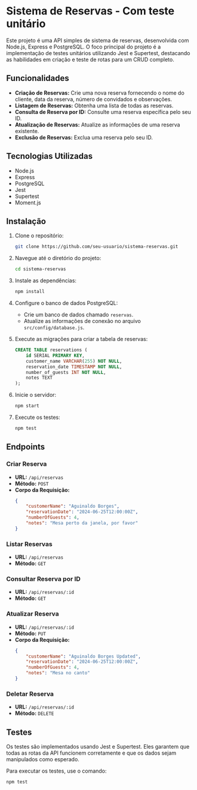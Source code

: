 # Sistema de Reservas - Com teste unitário

Este projeto é uma API simples de sistema de reservas, desenvolvida com Node.js, Express e PostgreSQL. O foco principal do projeto é a implementação de testes unitários utilizando Jest e Supertest, destacando as habilidades em criação e teste de rotas para um CRUD completo.

## Funcionalidades

- **Criação de Reservas:** Crie uma nova reserva fornecendo o nome do cliente, data da reserva, número de convidados e observações.
- **Listagem de Reservas:** Obtenha uma lista de todas as reservas.
- **Consulta de Reserva por ID:** Consulte uma reserva específica pelo seu ID.
- **Atualização de Reservas:** Atualize as informações de uma reserva existente.
- **Exclusão de Reservas:** Exclua uma reserva pelo seu ID.

## Tecnologias Utilizadas

- Node.js
- Express
- PostgreSQL
- Jest
- Supertest
- Moment.js

## Instalação

1. Clone o repositório:
   ```bash
   git clone https://github.com/seu-usuario/sistema-reservas.git
   ```
2. Navegue até o diretório do projeto:
   ```bash
   cd sistema-reservas
   ```
3. Instale as dependências:
   ```bash
   npm install
   ```
4. Configure o banco de dados PostgreSQL:
   - Crie um banco de dados chamado `reservas`.
   - Atualize as informações de conexão no arquivo `src/config/database.js`.

5. Execute as migrações para criar a tabela de reservas:
   ```sql
   CREATE TABLE reservations (
       id SERIAL PRIMARY KEY,
       customer_name VARCHAR(255) NOT NULL,
       reservation_date TIMESTAMP NOT NULL,
       number_of_guests INT NOT NULL,
       notes TEXT
   );
   ```

6. Inicie o servidor:
   ```bash
   npm start
   ```

7. Execute os testes:
   ```bash
   npm test
   ```

## Endpoints

### Criar Reserva

- **URL:** `/api/reservas`
- **Método:** `POST`
- **Corpo da Requisição:**
  ```json
  {
      "customerName": "Aguinaldo Borges",
      "reservationDate": "2024-06-25T12:00:00Z",
      "numberOfGuests": 4,
      "notes": "Mesa perto da janela, por favor"
  }
  ```

### Listar Reservas

- **URL:** `/api/reservas`
- **Método:** `GET`

### Consultar Reserva por ID

- **URL:** `/api/reservas/:id`
- **Método:** `GET`

### Atualizar Reserva

- **URL:** `/api/reservas/:id`
- **Método:** `PUT`
- **Corpo da Requisição:**
  ```json
  {
      "customerName": "Aguinaldo Borges Updated",
      "reservationDate": "2024-06-25T12:00:00Z",
      "numberOfGuests": 4,
      "notes": "Mesa no canto"
  }
  ```

### Deletar Reserva

- **URL:** `/api/reservas/:id`
- **Método:** `DELETE`

## Testes

Os testes são implementados usando Jest e Supertest. Eles garantem que todas as rotas da API funcionem corretamente e que os dados sejam manipulados como esperado.

Para executar os testes, use o comando:

```bash
npm test
```
